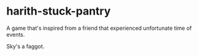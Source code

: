 # harith-stuck-pantry
A game that's inspired from a friend that experienced unfortunate time of events.

Sky's a faggot.
